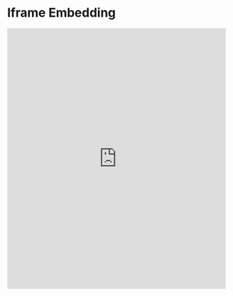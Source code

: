 
  # Iframe Embedding

<iframe src="https://example1.com" width="100%" height="600px" frameborder="0" allowfullscreen></iframe>
